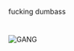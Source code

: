 fucking dumbass
#

![GANG](https://i.kym-cdn.com/entries/icons/original/000/017/280/e29.jpg "ignorant shit tho")
